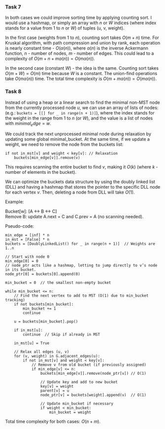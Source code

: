 ### Task 7

In both cases we could improve sorting time by applying counting sort. I would use a hashmap, or simply an array with $n$ or $W$ indices (where index stands for a value from $1$ to $n$ or $W$) of tuples (u, v, weight).

In the first case (weights from $1$ to $n$), counting sort takes $O(m + n)$ time. For Kruskal algorithm, with path compression and union by rank, each operation is nearly constant time - $O(\alpha(n))$, where $\alpha(n)$ is the inverse Ackermann function, $n$ - number of nodes, $m$ - number of edges. This could lead to a complexity of $O(m + n + m \alpha(n)) = O(m \alpha(n))$.

In the second case (constant $W$) - the idea is the same. Counting sort takes $O(m + W) = O(m)$ time because $W$ is a constant. The union-find operations take $O(m \alpha(n))$ time. The total time complexity is $O(m + m \alpha(n)) = O(m \alpha(n))$.

### Task 8

Instead of using a heap or a linear search to find the minimal non-MST node from the currently processed node $u$, we can use an array of lists of nodes: (e.g.: ```buckets = [[] for _ in range(n + 1)]```), where the index stands for the weight in the range from $1$ to $n$ (or $W$), and the value is a list of nodes with $minimal_edge = w$.

We could track the next unprocessed minimal node during relaxation by updating some global minimal_bucket. At the same time, if we update a weight, we need to remove the node from the buckets list:

```
if not in_mst[v] and weight < key[v]: // Relaxation
    buckets[min_edge[v]].remove(v)
```

This requires scanning the entire bucket to find $v$, making it $O(k)$ (where $k$ - number of elements in the bucket).

We can optimize the buckets data structure by using the doubly linked list (DLL) and having a hashmap that stores the pointer to the specific DLL node for each vertex $v$. Then, deleting a node from DLL will take $O(1)$.

Example:

Bucket[w]: [A <-> B <-> C]  
Remove B: update A.next = C and C.prev = A (no scanning needed).

Pseudo-code:

```
min_edge = [inf] * n
in_mst = [False] * n
buckets = [DoublyLinkedList() for _ in range(n + 1)]  // Weights are 1..n
    
// Start with node 0
min_edge[0] = 0
// node_ptr acts like a hashmap, letting to jump directly to v’s node in its bucket.
node_ptr[0] = buckets[0].append(0) 

min_bucket = 0	// the smallest non-empty bucket
    
while min_bucket <= n:
    // Find the next vertex to add to MST (O(1) due to min_bucket tracking)
    if not buckets[min_bucket]:
        min_bucket += 1
        continue
        
    u = buckets[min_bucket].pop()
        
    if in_mst[u]:
        continue  // Skip if already in MST
        
    in_mst[u] = True
        
    // Relax all edges (u, v)
    for (v, weight) in G.adjacent_edges(u):
        if not in_mst[v] and weight < key[v]:
            // Remove v from old bucket (if previously assigned)
            if min_edge[v] <= n:
                buckets[min_edge[v]].remove(node_ptr[v]) // O(1) 
                
                // Update key and add to new bucket
                key[v] = weight
                parent[v] = u
                node_ptr[v] = buckets[weight].append(v)  // O(1)
                
                // Update min_bucket if necessary
                if weight < min_bucket:
                    min_bucket = weight
```

Total time complexity for both cases: $O(n + m)$.
